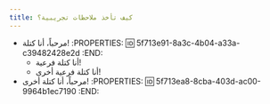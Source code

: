```yaml
---
title: كيف تأخذ ملاحظات تجريبية؟
---
```


- مرحباً، أنا كتلة!
:PROPERTIES:
:id: 5f713e91-8a3c-4b04-a33a-c39482428e2d
:END:
    - أنا كتلة فرعية!
    - أنا كتلة فرعية أخرى!
- مرحباً، أنا كتلة أخرى!
:PROPERTIES:
:id: 5f713ea8-8cba-403d-ac00-9964b1ec7190
:END:
